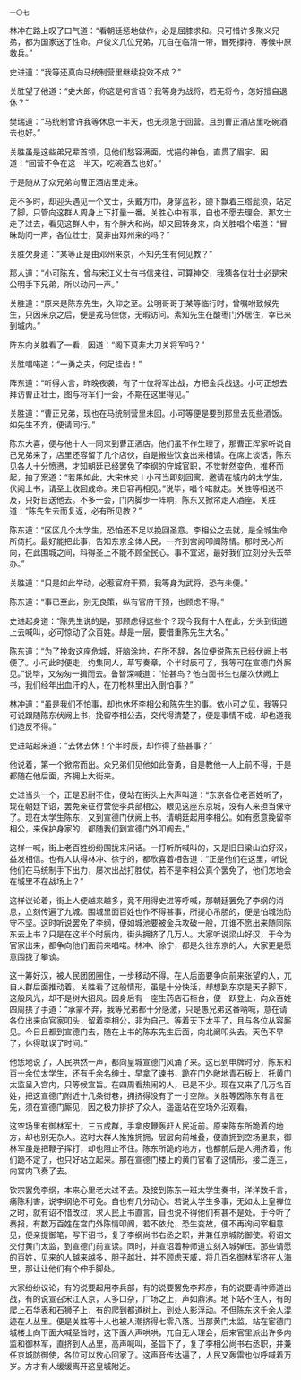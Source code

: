     一〇七 

   林冲在路上叹了口气道：“看朝廷惩地做作，必是屈膝求和。只可惜许多聚义兄弟，都为国家送了性命。卢俊义几位兄弟，兀自在临清一带，冒死撑持，等候中原救兵。”

   史进道：“我等还真向马统制营里继续投效不成？”

   关胜望了他道：“史大郎，你这是何言语？我等身为战将，若无将令，怎好擅自退休？”

   樊瑞道：“马统制曾许我等休息一半天，也无须急于回营。且到曹正酒店里吃碗酒去也好。”

   关胜虽是这些弟兄辈首领，见他们愁容满面，忧挹的神色，直贯了眉宇。因道：“回营不争在这一半天，吃碗酒去也好。”

   于是随从了众兄弟向曹正酒店里走来。

   走不多时，却迎头遇见一个文士，头戴方巾，身穿蓝衫，颌下飘着三绺髭须，站定了脚，只管向这群人周身上下打量一番。关胜心中有事，自也不愿去理会。那文士走了过去，看见这群人中，有个胖大和尚，却又回转身来，向关胜唱个喏道：“冒昧动问一声，各位壮士，莫非由邓州来的吗？”

   关胜欠身道：“某等正是由邓州来京，不知先生有何见教？”

   那人道：“小可陈东，曾与宋江义士有书信来往，可算神交，我猜各位壮士必是宋公明手下兄弟，所以动问一声。”

   关胜道：“原来是陈东先生，久仰之至。公明哥哥于某等临行时，曾嘱咐致候先生，只因来京之后，便是戎马倥偬，无暇访问。素知先生在酸枣门外居住，幸已来到城内。”

   阵东向关胜看了一看，因道：“阁下莫非大刀关将军吗？”

   关胜唱喏道：“一勇之夫，何足挂齿！”

   阵东道：“听得人言，昨晚夜袭，有了十位将军出战，方把金兵战退。小可正想去拜访曹正壮士，图与将军们一会，不期在这里得见。”

   关胜道：“曹正兄弟，现也在马统制营里未回。小可等便是要到那里去觅些酒饭。如先生不弃，便请同行。”

   陈东大喜，便与他十人一同来到曹正酒店。他们虽不作生理了，那曹正浑家听说自己兄弟来了，店里还容留了几个店伙，自是搬些饮食出来相请。在席上谈话，陈东见各人十分愤懑，才知朝廷已经罢免了李纲的守城官职，不觉勃然变色，推杯而起，拍了案道：“若果如此，大宋休矣！小可当即刻回寓，邀请在城内的太学生，伏阙上书，请圣上收回成命。来日容再相见。”说毕，唱个喏就走。关胜等相送不及，只好目送他去。不多一会，门内脚步一阵响，陈东又掀帘走入酒座。关胜道：“陈先生去而复返，必有所见教？”

   陈东道：“区区几个太学生，恐怕还不足以挽回圣意。李相公之去就，是全城生命所倚托。最好能把此事，告知东京全体人民，一齐到宫阙叩阍陈情。那时民心所向，在此围城之间，料得圣上不能不顾全民心。事不宜迟，最好我们立刻分头去举办。”

   关胜道：“只是如此举动，必惹官府干预，我等身为武将，恐有未便。”

   陈东道：“事已至此，别无良策，纵有官府干预，也顾虑不得。”

   史进起身道：“陈先生说的是，那顾虑得这些个？现今我有十人在此，分头到街道上去喊叫，必可惊动了众百姓。却是一层，要借重陈先生大名。”

   陈东道：“为了挽救这座危城，肝脑涂地，在所不辞，各位便说陈东已经伏阙上书便了。小可此时便走，约集同人，草写奏章，个半时辰可了，我等可在宣德门外厮见。”说毕，又匆匆一揖而去。鲁智深喊道：“怕甚鸟？他白面书生也屡次伏阙上书，我们经年出血汗的人，在刀枪林里出入倒怕事？”

   林冲道：“虽是我们不怕事，却也休坏李相公和陈先生的事。依小可之见，我等只可说跟随陈东伏阙上书，挽留李相公去，交代得清楚了，便是事情不成，却也道我们造反不得。”

   史进站起来道：“去休去休！个半时辰，却作得了些甚事？”

   他说着，第一个掀帘而出。众兄弟们见他如此奋勇，自是教他一人上前不得，于是都随在他后面，齐拥上大街来。

   史进当头一个，正是忍耐不住，便站在街头上大声叫道：“东京各位老百姓听了，现在朝廷下诏，罢免亲征行营使李兵部相公。眼见这座东京城，没有人来担当保守了。现在太学生陈东，又到宣德门伏阙上书。请朝廷起用李相公。如有愿意挽留李相公，来保护身家的，都随我们到宣德门外叩阍去。”

   这样一喊，街上老百姓纷纷围拢来问话。一打听所喊叫的，又是旧日梁山泊好汉，益发相信。也有人认得林冲、徐宁的，都欣喜着相告道：“正是他们在这里，听说他们在马统制手下出力，屡次出战打胜仗，若不是李相公真个罢免了，他们怎地会在城里不在战场上？”

   这样议论着，街上人便越来越多，竟不用得史进等呼喊，那朝廷罢免了李纲的消息，立刻传遍了九城。围城里面百姓也作不得甚事，所提心吊胆的，便是怕城池防守不坚。这时听说罢免了李纲，便如城池要被金兵攻破一般，兀谁不愿出来随同陈东去上书？只是在这半个时辰内，街头拥挤了几万人。大家听说梁山好汉，于今为官家出来，都争向他们面前来唱喏。林冲、徐宁，都是久往东京的人，大家更是愿意围拢了攀谈。

   这十筹好汉，被人民团团圈住，一步移动不得。在人后面要争向前来张望的人，兀自人群后面推动着。关胜看了这般情形，虽是十分快活，却想到东京是天子脚下，这般风光，却不是树大招风。因身后有一座生药店石柜台，便一跃登上，向众百姓四周拱了手道：“承蒙不弃，我等兄弟都十分感激，只是愚兄弟这番呐喊，意在请各位出来向官家叩头，留着李相公，非为自己。等着天下太平了，且与各位从容厮见。今日且都到宣德门去，随在上书的陈东先生后面，向北阚叩头去。天色不早了，休得耽误了时间。”

   他恁地说了，人民哄然一声，都向皇城宣德门风涌了来。这已到申牌时分，陈东和百十余位太学生，还有千余名绅士，早拿了谏书，跪在门外敞地青石板上，托黄门太监呈入宫内，只等候宣旨。在四周看热闹的人，已是不少。现在又来了几万名百姓，把这宣德门附近十几条街巷，拥挤得没有了一寸空隙。关胜等因陈东有言在先，须在宣德门厮见，因之极力排挤了众人，遥遥站在空场外沿观看。

   这空场里有御林军士，三五成群，手拿皮鞭轰赶人民近前。原来陈东所跪着的地方，却也别无杂人。这时大群人推推拥拥，层层向前堆叠，便直拥到空场里来，御林军虽是把鞭子挥打，却也阻止不住。陈东所跪的地方，也都前后是人拥挤着，他们跪不定了，也只好站立起来。那在宣德门楼上的黄门官看了这情形，接二连三，向宫内飞奏了去。

   钦宗罢免李纲，本来心里老大过不去。及接到陈东一班太学生奏书，洋洋数千言，痛陈利害，说李纲绝不可免。自也有几分动心。若说太学生多事，无如太上皇禅位之时，就有诏不惜改过，求人民上书直言，自也说不得他们有甚不是处。于今听了奏报，有数万百姓在宫门外陈情叩阍，若不依允，恐生变故，便不再询问宰相意见，便亲提御笔，写下诏书，复了李纲尚书右丞之职，并兼任京城防御使。将诏文交付黄门太监，到宣德门前宣读。同时，并宣诏着种师道立刻入城弹压。那些请愿的百姓，见来的人越来越多，胆子越壮，并不顾虑天威，将几百名御林军挤在人海里，那让让他们有个伸手脚处。

   大家纷纷议论，有的说要起用李兵部，有的说要罢免李邦彦，有的说要请种师道出战，有的说宣召宋江入京，人多口杂，广场之上，声如鼎沸。地下站不住人，有的爬上石华表和石狮子上，有的爬到都道树上，到处人影浮动。不但陈东这千余人混迹在人丛里。便是关胜等十人也被人潮挤得七零八落。当那黄门太监，站在宦德门城楼上向下面大喊圣旨时，这下面人声哄哄，兀自无人理会，后来官里派出许多内监和御林军，直挤到人丛里，高声喊叫，圣旨下了，复了李相公尚书右丞职，并兼任京城防御使，各位可以放心回家了。这声音传达遍了，人民又轰雷也似呼喊着万岁。方才有人缓缓离开这皇城附近。

